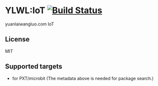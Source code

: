 # YLWL:IoT [![Build Status](https://travis-ci.org/ihuanglei/pxt-ylwl-IoT.svg?branch=master)](https://travis-ci.org/ihuanglei/pxt-ylwl-IoT)

yuanlaiwangluo.com IoT

## License
MIT

## Supported targets
* for PXT/microbit
(The metadata above is needed for package search.)

